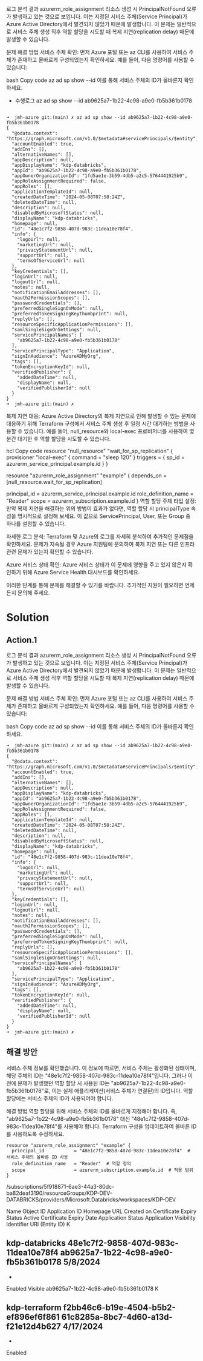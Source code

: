 
로그 분석 결과 azurerm_role_assignment 리소스 생성 시 PrincipalNotFound 오류가 발생하고 있는 것으로 보입니다. 이는 지정된 서비스 주체(Service Principal)가 Azure Active Directory에서 발견되지 않았기 때문에 발생합니다. 이 문제는 일반적으로 서비스 주체 생성 직후 역할 할당을 시도할 때 복제 지연(replication delay) 때문에 발생할 수 있습니다.

문제 해결 방법
서비스 주체 확인: 먼저 Azure 포털 또는 az CLI를 사용하여 서비스 주체가 존재하고 올바르게 구성되었는지 확인하세요. 예를 들어, 다음 명령어를 사용할 수 있습니다:

bash
Copy code
az ad sp show --id <Service-Principal-ID>
이를 통해 서비스 주체의 ID가 올바른지 확인하세요.

- 수행로그 
az ad sp show --id ab9625a7-1b22-4c98-a9e0-fb5b361b0178
```

➜  jmh-azure git:(main) ✗ az ad sp show --id ab9625a7-1b22-4c98-a9e0-fb5b361b0178
{
  "@odata.context": "https://graph.microsoft.com/v1.0/$metadata#servicePrincipals/$entity",
  "accountEnabled": true,
  "addIns": [],
  "alternativeNames": [],
  "appDescription": null,
  "appDisplayName": "kdp-databricks",
  "appId": "ab9625a7-1b22-4c98-a9e0-fb5b361b0178",
  "appOwnerOrganizationId": "1fd5ae1e-3b59-4db5-a2c5-5764441925b9",
  "appRoleAssignmentRequired": false,
  "appRoles": [],
  "applicationTemplateId": null,
  "createdDateTime": "2024-05-08T07:58:24Z",
  "deletedDateTime": null,
  "description": null,
  "disabledByMicrosoftStatus": null,
  "displayName": "kdp-databricks",
  "homepage": null,
  "id": "48e1c7f2-9858-407d-983c-11dea10e78f4",
  "info": {
    "logoUrl": null,
    "marketingUrl": null,
    "privacyStatementUrl": null,
    "supportUrl": null,
    "termsOfServiceUrl": null
  },
  "keyCredentials": [],
  "loginUrl": null,
  "logoutUrl": null,
  "notes": null,
  "notificationEmailAddresses": [],
  "oauth2PermissionScopes": [],
  "passwordCredentials": [],
  "preferredSingleSignOnMode": null,
  "preferredTokenSigningKeyThumbprint": null,
  "replyUrls": [],
  "resourceSpecificApplicationPermissions": [],
  "samlSingleSignOnSettings": null,
  "servicePrincipalNames": [
    "ab9625a7-1b22-4c98-a9e0-fb5b361b0178"
  ],
  "servicePrincipalType": "Application",
  "signInAudience": "AzureADMyOrg",
  "tags": [],
  "tokenEncryptionKeyId": null,
  "verifiedPublisher": {
    "addedDateTime": null,
    "displayName": null,
    "verifiedPublisherId": null
  }
}
➜  jmh-azure git:(main) ✗ 
```

복제 지연 대응: Azure Active Directory의 복제 지연으로 인해 발생할 수 있는 문제에 대응하기 위해 Terraform 구성에서 서비스 주체 생성 후 일정 시간 대기하는 방법을 사용할 수 있습니다. 예를 들어, null_resource와 local-exec 프로비저너를 사용하여 몇 분간 대기한 후 역할 할당을 시도할 수 있습니다.

hcl
Copy code
resource "null_resource" "wait_for_sp_replication" {
  provisioner "local-exec" {
    command = "sleep 120"
  }
  triggers = {
    sp_id = azurerm_service_principal.example.id
  }
}

resource "azurerm_role_assignment" "example" {
  depends_on = [null_resource.wait_for_sp_replication]

  principal_id   = azurerm_service_principal.example.id
  role_definition_name = "Reader"
  scope            = azurerm_subscription.example.id
}
역할 할당 주체 타입 설정: 만약 복제 지연을 해결하는 위의 방법이 효과가 없다면, 역할 할당 시 principalType 속성을 명시적으로 설정해 보세요. 이 값으로 ServicePrincipal, User, 또는 Group 중 하나를 설정할 수 있습니다.

자세한 로그 분석: Terraform 및 Azure의 로그를 자세히 분석하여 추가적인 문제점을 확인하세요. 문제가 지속될 경우 Azure 지원팀에 문의하여 복제 지연 또는 다른 인프라 관련 문제가 있는지 확인할 수 있습니다.

Azure 서비스 상태 확인: Azure 서비스 상태가 이 문제에 영향을 주고 있지 않은지 확인하기 위해 Azure Service Health 대시보드를 확인하세요.

이러한 단계를 통해 문제를 해결할 수 있기를 바랍니다. 추가적인 지원이 필요하면 언제든지 문의해 주세요.

# Solution
## Action.1
로그 분석 결과 azurerm_role_assignment 리소스 생성 시 PrincipalNotFound 오류가 발생하고 있는 것으로 보입니다. 이는 지정된 서비스 주체(Service Principal)가 Azure Active Directory에서 발견되지 않았기 때문에 발생합니다. 이 문제는 일반적으로 서비스 주체 생성 직후 역할 할당을 시도할 때 복제 지연(replication delay) 때문에 발생할 수 있습니다.

문제 해결 방법
서비스 주체 확인: 먼저 Azure 포털 또는 az CLI를 사용하여 서비스 주체가 존재하고 올바르게 구성되었는지 확인하세요. 예를 들어, 다음 명령어를 사용할 수 있습니다:

bash
Copy code
az ad sp show --id <Service-Principal-ID>
이를 통해 서비스 주체의 ID가 올바른지 확인하세요.

```
➜  jmh-azure git:(main) ✗ az ad sp show --id ab9625a7-1b22-4c98-a9e0-fb5b361b0178
{
  "@odata.context": "https://graph.microsoft.com/v1.0/$metadata#servicePrincipals/$entity",
  "accountEnabled": true,
  "addIns": [],
  "alternativeNames": [],
  "appDescription": null,
  "appDisplayName": "kdp-databricks",
  "appId": "ab9625a7-1b22-4c98-a9e0-fb5b361b0178",
  "appOwnerOrganizationId": "1fd5ae1e-3b59-4db5-a2c5-5764441925b9",
  "appRoleAssignmentRequired": false,
  "appRoles": [],
  "applicationTemplateId": null,
  "createdDateTime": "2024-05-08T07:58:24Z",
  "deletedDateTime": null,
  "description": null,
  "disabledByMicrosoftStatus": null,
  "displayName": "kdp-databricks",
  "homepage": null,
  "id": "48e1c7f2-9858-407d-983c-11dea10e78f4",
  "info": {
    "logoUrl": null,
    "marketingUrl": null,
    "privacyStatementUrl": null,
    "supportUrl": null,
    "termsOfServiceUrl": null
  },
  "keyCredentials": [],
  "loginUrl": null,
  "logoutUrl": null,
  "notes": null,
  "notificationEmailAddresses": [],
  "oauth2PermissionScopes": [],
  "passwordCredentials": [],
  "preferredSingleSignOnMode": null,
  "preferredTokenSigningKeyThumbprint": null,
  "replyUrls": [],
  "resourceSpecificApplicationPermissions": [],
  "samlSingleSignOnSettings": null,
  "servicePrincipalNames": [
    "ab9625a7-1b22-4c98-a9e0-fb5b361b0178"
  ],
  "servicePrincipalType": "Application",
  "signInAudience": "AzureADMyOrg",
  "tags": [],
  "tokenEncryptionKeyId": null,
  "verifiedPublisher": {
    "addedDateTime": null,
    "displayName": null,
    "verifiedPublisherId": null
  }
}
➜  jmh-azure git:(main) ✗ 
```

## 해결 방안 
서비스 주체 정보를 확인했습니다. 이 정보에 따르면, 서비스 주체는 활성화된 상태이며, 해당 주체의 ID는 "48e1c7f2-9858-407d-983c-11dea10e78f4"입니다. 그러나 이전에 문제가 발생했던 역할 할당 시 사용된 ID는 "ab9625a7-1b22-4c98-a9e0-fb5b361b0178"로, 이는 실제 애플리케이션(서비스 주체가 연결된)의 ID입니다. 역할 할당에는 서비스 주체의 ID가 사용되어야 합니다.

해결 방법
역할 할당을 위해 서비스 주체의 ID를 올바르게 지정해야 합니다. 즉, "ab9625a7-1b22-4c98-a9e0-fb5b361b0178" 대신 "48e1c7f2-9858-407d-983c-11dea10e78f4"를 사용해야 합니다. Terraform 구성을 업데이트하여 올바른 ID를 사용하도록 수정하세요.

```
resource "azurerm_role_assignment" "example" {
  principal_id           = "48e1c7f2-9858-407d-983c-11dea10e78f4"  # 서비스 주체의 올바른 ID 사용
  role_definition_name   = "Reader"  # 역할 정의
  scope                  = azurerm_subscription.example.id  # 적용 범위
}
```



/subscriptions/5f918871-6ae3-44a3-80dc-ba82deaf3190/resourceGroups/KDP-DEV-DATABRICKS/providers/Microsoft.Databricks/workspaces/KDP-DEV

Name
Object ID
Application ID
Homepage URL
Created on
Certificate Expiry Status
Active Certificate Expiry Date
Application Status
Application Visibility
Identifier URI (Entity ID)
K

kdp-databricks
48e1c7f2-9858-407d-983c-11dea10e78f4
ab9625a7-1b22-4c98-a9e0-fb5b361b0178
5/8/2024
-
-
Enabled
Visible
ab9625a7-1b22-4c98-a9e0-fb5b361b0178
K

kdp-terraform
f2bb46c6-b19e-4504-b5b2-ef896ef6f861
61c8285a-8bc7-4d60-a13d-f21e12d4b627
4/17/2024
-
-
Enabled
